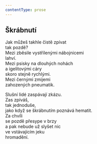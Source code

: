 ```yaml
---
contentType: prose
---
```


## Škrábnutí

Jak můžeš takhle čistě zpívat  
tak pozdě?  
Mezi zběsile vystřílenými nábojnicemi  
lahví.  
Mezi psisky na dlouhých nohách  
a igelitovými cáry  
skoro stejně rychlými.  
Mezi černými zmijemi  
zahozených pneumatik.

Slušní lidé zaspávají zkázu.  
Zas zpíváš,  
tak jednoduše,  
jako když se škrábnutím poznává hematit.  
Za chvíli  
se pozdě přesype v brzy  
a pak nebude už slyšet nic  
ve vstávajícím jeku  
hromadění.
